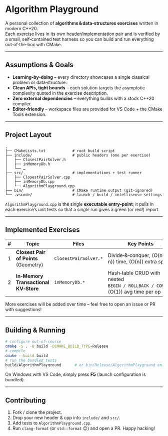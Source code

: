 # Algorithm Playground

A personal collection of **algorithms & data‑structures exercises** written in modern C++20.  
Each exercise lives in its own header/implementation pair and is verified by a small,
self‑contained test harness so you can build and run everything out‑of‑the‑box with CMake.

---

## Assumptions & Goals

* **Learning‑by‑doing** – every directory showcases a single classical problem or data‑structure.
* **Clean APIs, tight bounds** – each solution targets the asymptotic complexity quoted in the
  exercise description.
* **Zero external dependencies** – everything builds with a stock C++20 compiler.
* **Editor‑friendly** – workspace files are provided for VS Code + the CMake Tools extension.

---

## Project Layout

```
.
├── CMakeLists.txt            # root build script
├── include/                  # public headers (one per exercise)
│   ├── ClosestPairSolver.h
│   ├── inMemoryDb.h
│   └── …
├── src/                      # implementations + test runner
│   ├── ClosestPairSolver.cpp
│   ├── inMemoryDb.cpp
│   └── AlgorithmPlayground.cpp
├── bin/                      # CMake runtime output (git‑ignored)
└── .vscode/                  # launch / build / intellisense settings
```

`AlgorithmPlayground.cpp` is the single **executable entry‑point**; it pulls in each
exercise’s unit tests so that a *single* run gives a green (or red!) report.

---

## Implemented Exercises

| # | Topic | Files | Key Points |
|---|-------|-------|------------|
| 1 | **Closest Pair of Points** (Geometry) | `ClosestPairSolver.*` | Divide‑&‑conquer, \(O(n log n)\) time, \(O(n)\) extra space |
| 2 | **In‑Memory Transactional KV‑Store** | `inMemoryDb.*` | Hash‑table CRUD with nested `BEGIN / ROLLBACK / COMMIT`; \(O(1)\) avg time per op |

More exercises will be added over time – feel free to open an issue or PR with suggestions!

---

## Building & Running

```bash
# configure out‑of‑source
cmake -S . -B build -DCMAKE_BUILD_TYPE=Release
# compile
cmake --build build
# run the bundled tests
build/AlgorithmPlayground      # or bin/Release/AlgorithmPlayground on MSVC
```

On Windows with VS Code, simply press **F5** (launch configuration is bundled).

---

## Contributing

1. Fork / clone the project.
2. Drop your new header & cpp into `include/` and `src/`.
3. Add tests to `AlgorithmPlayground.cpp`.
4. Run `clang-format` (or `std::format` 😉) and open a PR. Happy hacking!